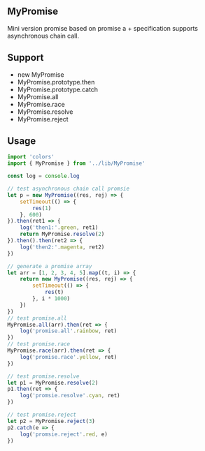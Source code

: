 ## MyPromise
Mini version promise based on promise a + specification supports asynchronous chain call.
## Support
* new MyPromise
* MyPromise.prototype.then  
* MyPromise.prototype.catch
* MyPromise.all  
* MyPromise.race
* MyPromise.resolve
* MyPromise.reject
## Usage
```js
import 'colors'
import { MyPromise } from '../lib/MyPromise'

const log = console.log

// test asynchronous chain call promsie
let p = new MyPromise((res, rej) => {
	setTimeout(() => {
		res(1)
	}, 600)
}).then(ret1 => {
	log('then1:'.green, ret1)
	return MyPromise.resolve(2)
}).then().then(ret2 => {
	log('then2:'.magenta, ret2)
})

// generate a promise array
let arr = [1, 2, 3, 4, 5].map((t, i) => {
	return new MyPromise((res, rej) => {
		setTimeout(() => {
			res(t)
		}, i * 1000)
	})
})
// test promise.all
MyPromise.all(arr).then(ret => {
	log('promise.all'.rainbow, ret)
})
// test promise.race
MyPromise.race(arr).then(ret => {
	log('promise.race'.yellow, ret)
})

// test promise.resolve
let p1 = MyPromise.resolve(2)
p1.then(ret => {
	log('promsie.resolve'.cyan, ret)
})

// test promise.reject
let p2 = MyPromise.reject(3)
p2.catch(e => {
	log('promsie.reject'.red, e)
})
```